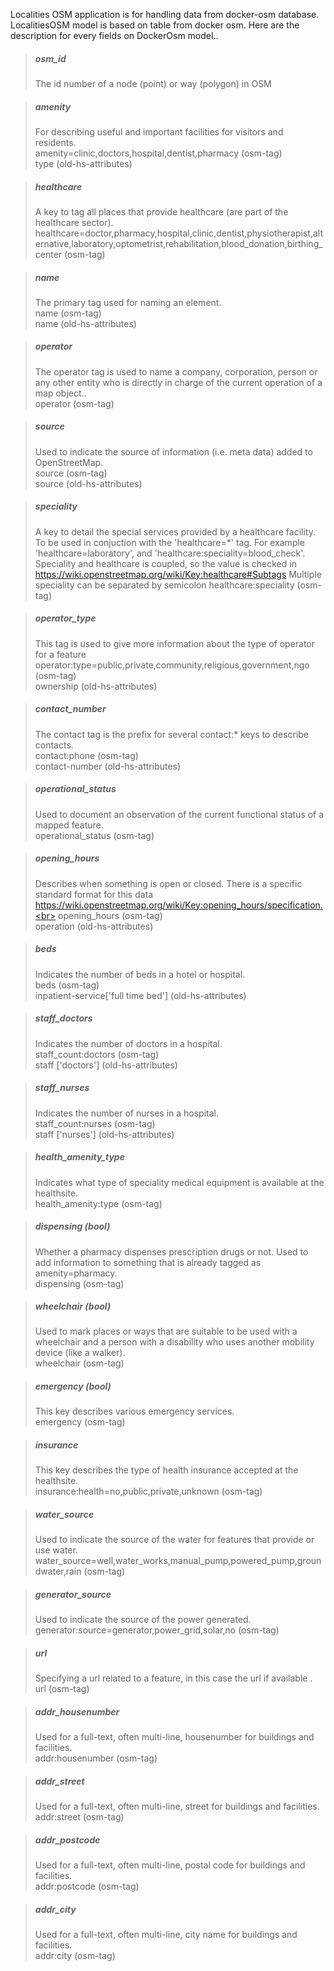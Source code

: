 Localities OSM application is for handling data from docker-osm database. 
LocalitiesOSM model is based on table from docker osm. Here are the description for every fields on DockerOsm model..

> ##### osm_id 
> The id number of a node (point) or way (polygon) in OSM

> ##### amenity 
> For describing useful and important facilities for visitors and residents.<br>
> amenity=clinic,doctors,hospital,dentist,pharmacy (osm-tag)<br> 
> type (old-hs-attributes)

> ##### healthcare 
> A key to tag all places that provide healthcare (are part of the healthcare sector).<br>
> healthcare=doctor,pharmacy,hospital,clinic,dentist,physiotherapist,alternative,laboratory,optometrist,rehabilitation,blood_donation,birthing_center (osm-tag)<br>

> ##### name 
> The primary tag used for naming an element.<br>
> name (osm-tag)<br> 
> name (old-hs-attributes)

> ##### operator 
> The operator tag is used to name a company, corporation, person or any other entity who is directly in charge of the current operation of a map object..<br>
> operator (osm-tag)

> ##### source 
> Used to indicate the source of information (i.e. meta data) added to OpenStreetMap.<br>
> source (osm-tag)<br> 
> source (old-hs-attributes)

> ##### speciality 
> A key to detail the special services provided by a healthcare facility. To be used in conjuction with the 'healthcare=*' tag. For example 'healthcare=laboratory', and 'healthcare:speciality=blood_check'.<br>
> Speciality and healthcare is coupled, so the value is checked in https://wiki.openstreetmap.org/wiki/Key:healthcare#Subtags
> Multiple speciality can be separated by semicolon
> healthcare:speciality (osm-tag)

> ##### operator_type 
> This tag is used to give more information about the type of operator for a feature<br>
> operator:type=public,private,community,religious,government,ngo (osm-tag)<br>
> ownership (old-hs-attributes)

> ##### contact_number 
> The contact tag is the prefix for several contact:* keys to describe contacts.<br>
> contact:phone (osm-tag)<br>
> contact-number (old-hs-attributes)

> ##### operational_status 
> Used to document an observation of the current functional status of a mapped feature.<br>
> operational_status (osm-tag)

> ##### opening_hours 
> Describes when something is open or closed. There is a specific standard format for this data https://wiki.openstreetmap.org/wiki/Key:opening_hours/specification.<br>
> opening_hours (osm-tag)<br>
> operation (old-hs-attributes)

> ##### beds 
> Indicates the number of beds in a hotel or hospital.<br>
> beds (osm-tag)<br>
> inpatient-service['full time bed'] (old-hs-attributes)

> ##### staff_doctors 
> Indicates the number of doctors in a hospital.<br>
> staff_count:doctors (osm-tag)<br>
> staff ['doctors'] (old-hs-attributes)

> ##### staff_nurses
> Indicates the number of nurses in a hospital.<br>
> staff_count:nurses (osm-tag)<br>
> staff ['nurses'] (old-hs-attributes)

> ##### health_amenity_type
> Indicates what type of speciality medical equipment is available at the healthsite.<br>
> health_amenity:type (osm-tag)

> ##### dispensing (bool)
> Whether a pharmacy dispenses prescription drugs or not. Used to add information to something that is already tagged as amenity=pharmacy.<br>
> dispensing (osm-tag)

> ##### wheelchair (bool)
> Used to mark places or ways that are suitable to be used with a wheelchair and a person with a disability who uses another mobility device (like a walker).<br>
> wheelchair (osm-tag)

> ##### emergency (bool)
> This key describes various emergency services.<br>
> emergency (osm-tag)

> ##### insurance
> This key describes the type of health insurance accepted at the healthsite.<br>
> insurance:health=no,public,private,unknown (osm-tag)

> ##### water_source
> Used to indicate the source of the water for features that provide or use water.<br>
> water_source=well,water_works,manual_pump,powered_pump,groundwater,rain (osm-tag)

> ##### generator_source
> Used to indicate the source of the power generated.<br>
> generator:source=generator,power_grid,solar,no (osm-tag)

> ##### url
> Specifying a url related to a feature, in this case the url if available .<br>
> url (osm-tag)

> ##### addr_housenumber 
> Used for a full-text, often multi-line, housenumber for buildings and facilities.<br>
> addr:housenumber (osm-tag)<br>

> ##### addr_street 
> Used for a full-text, often multi-line, street for buildings and facilities.<br>
> addr:street (osm-tag)<br>

> ##### addr_postcode 
> Used for a full-text, often multi-line, postal code for buildings and facilities.<br>
> addr:postcode (osm-tag)<br>

> ##### addr_city 
> Used for a full-text, often multi-line, city name for buildings and facilities.<br>
> addr:city (osm-tag)<br>